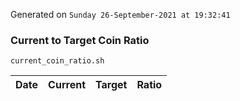 Generated on `Sunday 26-September-2021 at 19:32:41`

### Current to Target Coin Ratio
`current_coin_ratio.sh`

Date|Current|Target|Ratio
---|---|---|---
